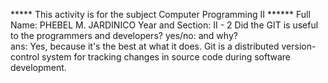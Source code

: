  ***** This activity is for the subject Computer Programming II ******
     Full Name: PHEBEL M. JARDINICO
     Year and Section: II - 2
     Did the GIT is useful to the programmers and developers? yes/no: and why?     
     ans: Yes, because it's the best at what it does. Git is a distributed version-control system for tracking changes in source code during software development.